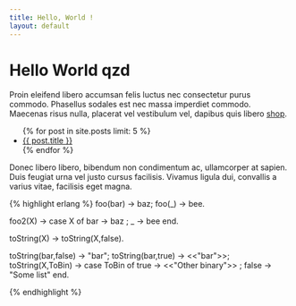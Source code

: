 ```yaml
---
title: Hello, World !
layout: default
---
```


# Hello World qzd


Proin eleifend libero accumsan felis luctus nec consectetur purus commodo. Phasellus sodales est nec massa imperdiet commodo. Maecenas risus nulla, placerat vel vestibulum vel, dapibus quis libero [shop](/A-shoplist-with-d3js/).

<ul>
  {% for post in site.posts limit: 5 %}
    <li><a href="{{ post.url }}">{{ post.title }}</a></li>
  {% endfor %}
</ul>

Donec libero libero, bibendum non condimentum ac, ullamcorper at sapien. Duis feugiat urna vel justo cursus facilisis. Vivamus ligula dui, convallis a varius vitae, facilisis eget magna.

{% highlight erlang %}
foo(bar) -> baz;
foo(_) -> bee.

foo2(X) ->
    case X
        of bar -> baz
         ; _ -> bee
    end.

toString(X) -> toString(X,false).

toString(bar,false) -> "bar";
toString(bar,true) -> <<"bar">>;
toString(X,ToBin) ->
    case ToBin
        of true -> <<"Other binary">>
         ; false -> "Some list"
    end.

{% endhighlight %}

